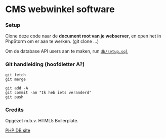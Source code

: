 # CMS webwinkel software

### Setup

Clone deze code naar de **document root van je webserver**, en open het in PhpStorm om er aan te werken. (git clone ...)

Om de database API users aan te maken, run [`db/setup.sql`](./db/setup.sql)

### Git handleiding (hoofdletter A?)

```shell script
git fetch
git merge

git add -A
git commit -am "Ik heb iets veranderd"
git push
```

### Credits

Opgezet m.b.v. HTML5 Boilerplate.

[PHP DB site](https://www.codeofaninja.com/2017/02/create-simple-rest-api-in-php.html)
